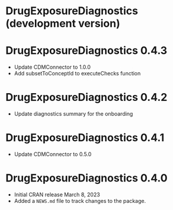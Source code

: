 # DrugExposureDiagnostics (development version)

# DrugExposureDiagnostics 0.4.3

* Update CDMConnector to 1.0.0
* Add subsetToConceptId to executeChecks function

# DrugExposureDiagnostics 0.4.2

* Update diagnostics summary for the onboarding

# DrugExposureDiagnostics 0.4.1

* Update CDMConnector to 0.5.0 

# DrugExposureDiagnostics 0.4.0

* Initial CRAN release March 8, 2023
* Added a `NEWS.md` file to track changes to the package.
